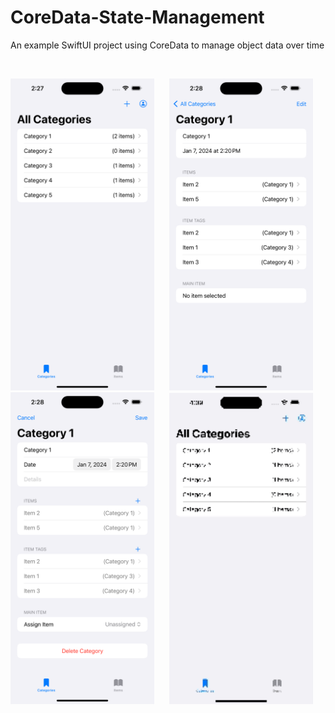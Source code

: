 # CoreData-State-Management
An example SwiftUI project using CoreData to manage object data over time


<br>
<p align="center">

  <img src="PreviewResources/Screenshot1.png" width="230"  title="All Categories">&nbsp;&nbsp;&nbsp;&nbsp;&nbsp;
<img src="PreviewResources/Screenshot2.png" width="230"  title="Category Detail View">&nbsp;&nbsp;&nbsp;&nbsp;&nbsp;
  <img src="PreviewResources/Screenshot3.png" width="230"  title="Editing Category">&nbsp;&nbsp;&nbsp;&nbsp;&nbsp;
  <img src="PreviewResources/ScreenRecording1.gif" width="230"  title="App Example">&nbsp;&nbsp;&nbsp;&nbsp;&nbsp;
</p>
<br></br>

<!-- <video src="PreviewResources/ScreenRecording1.mp4" width="230"  title="Editing Category">&nbsp;&nbsp;&nbsp;&nbsp;&nbsp; -->


<!-- <video src="PreviewResources/ScreenRecording1.mp4" width="230" title="App Example"> -->



<!-- <video src="PreviewResources/ScreenRecording1.mp4"> -->

<!-- <br>
<p align="center">
  <img src="images/Charly/charly1.png" width="230"  title="PushingBoundaries">&nbsp;&nbsp;&nbsp;&nbsp;&nbsp;
<img src="images/Charly/charly2.png" width="230"  title="PushingBoundaries">&nbsp;&nbsp;&nbsp;&nbsp;&nbsp;
  <img src="images/Charly/charly-portfolio.gif" width="230"  title="PushingBoundaries">&nbsp;&nbsp;&nbsp;&nbsp;&nbsp;
</p>
<br></br> -->